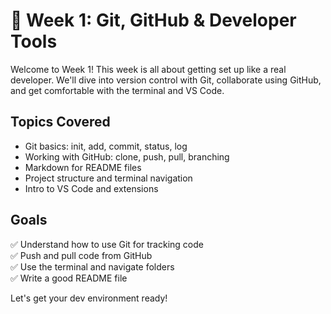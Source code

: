 # 🔧 Week 1: Git, GitHub & Developer Tools

Welcome to Week 1! This week is all about getting set up like a real developer.
We'll dive into version control with Git, collaborate using GitHub, and get comfortable with the terminal and VS Code.

## Topics Covered

- Git basics: init, add, commit, status, log
- Working with GitHub: clone, push, pull, branching
- Markdown for README files
- Project structure and terminal navigation
- Intro to VS Code and extensions

## Goals

✅ Understand how to use Git for tracking code  
✅ Push and pull code from GitHub  
✅ Use the terminal and navigate folders  
✅ Write a good README file

Let's get your dev environment ready!
